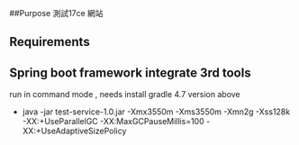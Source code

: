 ##Purpose
 測試17ce 網站

## Requirements


## Spring boot framework integrate 3rd tools

run in command mode , needs install gradle 4.7 version above 
     
 * java -jar test-service-1.0.jar -Xmx3550m -Xms3550m -Xmn2g -Xss128k -XX:+UseParallelGC  -XX:MaxGCPauseMillis=100 -XX:+UseAdaptiveSizePolicy
